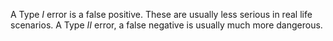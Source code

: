 A Type $I$ error is a false positive. These are usually less serious in real life scenarios.
A Type $II$ error, a false negative is usually much more dangerous.